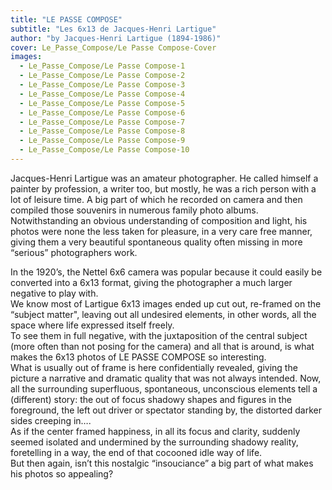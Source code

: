 ```yaml
---
title: "LE PASSE COMPOSE"
subtitle: "Les 6x13 de Jacques-Henri Lartigue"
author: "by Jacques-Henri Lartigue (1894-1986)"
cover: Le_Passe_Compose/Le Passe Compose-Cover
images:
  - Le_Passe_Compose/Le Passe Compose-1
  - Le_Passe_Compose/Le Passe Compose-2
  - Le_Passe_Compose/Le Passe Compose-3
  - Le_Passe_Compose/Le Passe Compose-4
  - Le_Passe_Compose/Le Passe Compose-5
  - Le_Passe_Compose/Le Passe Compose-6
  - Le_Passe_Compose/Le Passe Compose-7
  - Le_Passe_Compose/Le Passe Compose-8
  - Le_Passe_Compose/Le Passe Compose-9
  - Le_Passe_Compose/Le Passe Compose-10
---
```

Jacques-Henri Lartigue was an amateur photographer. He called himself a painter by profession, a writer too, but mostly, he was a rich person with a lot of leisure time.  A big part of which he recorded on camera and then compiled those souvenirs in numerous family photo albums.    
Notwithstanding an obvious understanding of composition and light, his photos were none the less taken for pleasure, in a very care free manner, giving them a very beautiful spontaneous quality often missing in more “serious” photographers work.
  
In the 1920’s, the Nettel 6x6 camera was popular because it could easily be converted into a 6x13 format, giving the photographer a much larger negative to play with.   
We know most of Lartigue 6x13 images ended up cut out, re-framed on the “subject matter", leaving out all undesired elements, in other words, all the space where life expressed itself freely.  
To see them in full negative, with the juxtaposition of the central subject (more often than not posing for the camera) and all that is around, is what makes the 6x13 photos of LE PASSE COMPOSE so interesting.    
What is usually out of frame is here confidentially revealed, giving the picture a narrative and dramatic quality that was not always intended.  Now, all the surrounding superfluous, spontaneous, unconscious elements tell a (different) story: the out of focus shadowy shapes and figures in the foreground, the left out driver or spectator standing by, the distorted darker sides creeping in….   
As if the center framed happiness, in all its focus and clarity, suddenly seemed isolated and undermined by the surrounding shadowy reality, foretelling in a way, the end of that cocooned idle way of life.    
But then again, isn’t this nostalgic “insouciance” a big part of what makes his photos so appealing?


